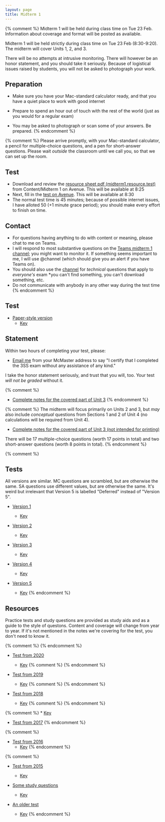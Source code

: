 ```yaml
---
layout: page
title: Midterm 1
---
```


{% comment %} 
Midterm 1 will be held during class time on Tue 23 Feb. Information about coverage and format will be posted as available.

Midterm 1 will be held strictly during class time on Tue 23 Feb (8:30-9:20). 
The midterm will cover Units 1, 2, and 3.

There will be no attempts at intrusive monitoring. There will however be an honor statement, and you should take it seriously. Because of logistical issues raised by students, you will not be asked to photograph your work.

## Preparation
* Make sure you have your Mac-standard calculator ready, and that you have a quiet place to work with good internet
* Prepare to spend an hour out of touch with the rest of the world (just as you would for a regular exam)

* You may be asked to photograph or scan some of your answers. Be prepared.
{% endcomment %} 

{% comment %} 
Please arrive promptly, with your Mac-standard calculator, a pencil for multiple-choice questions, and a pen for short-answer questions. Please wait _outside_ the classroom until we call you, so that we can set up the room.

## Test
* Download and review the [resource sheet pdf (midterm1.resource.test)](https://avenue.cllmcmaster.ca/d2l/le/content/371137/Home) from Content/Midterm 1 on Avenue. This will be available at 8:25
* Next, fill in the [test on Avenue](https://avenue.cllmcmaster.ca/d2l/lms/quizzing/user/quizzes_list.d2l?ou=371137). This will be available at 8:30
* The normal test time is 45 minutes; because of possible internet issues, I have alloted 50 (+1 minute grace period); you should make every effort to finish on time.

## Contact
* For questions having anything to do with content or meaning, please chat to me on Teams.
* I will respond to most substantive questions on the [Teams midterm 1 channel](https://teams.microsoft.com/_#/school/conversations/Midterm%201?threadId=19:c3dfa92b76b14ccb80eb4b234054c7c6@thread.tacv2&ctx=channel); you might want to monitor it. If something seems important to me, I will use @channel (which should give you an alert if you have Teams on).
* You should also use the [channel](https://teams.microsoft.com/_#/school/conversations/Midterm%201?threadId=19:c3dfa92b76b14ccb80eb4b234054c7c6@thread.tacv2&ctx=channel) for _technical_ questions that apply to _everyone's_ exam *you can't find something, you can't download something, etc.
* Do not communicate with anybody in any other way during the test time
{% endcomment %} 

## Test

* [Paper-style version](materials/midterm1.test.pdf)
    * [Key](materials/midterm1.key.pdf)

## Statement

Within two hours of completing your test, please:

* [Email me](mailto:dushoff@mcmaster.ca) from your McMaster address to say "I certify that I completed the 3SS exam without any assistance of any kind."

I take the honor statement seriously, and trust that you will, too.
Your test _will not be graded_ without it.

{% comment %} 
* [Complete notes for the covered part of Unit 3](materials/nonlinear.cut.complete.pdf)
{% endcomment %} 

{% comment %} 
The midterm will focus primarily on Units 2 and 3, but _may_ also include _conceptual_ questions from Sections 1 and 2 of Unit 4 (no calculations will be required from Unit 4).

* [Complete notes for the covered part of Unit 3 (not intended for printing)](/materials/structure_prelim.complete.pdf)

There will be 17 multiple-choice questions (worth 17 points in total) and two short-answer questions (worth 8 points in total).
{% endcomment %} 

{% comment %} 

## Tests

All versions are similar. MC questions are scrambled, but are otherwise the same. SA questions use different values, but are otherwise the same. It's weird but irrelevant that Version 5 is labelled "Deferred" instead of "Version 5".

* [Version 1](materials/midterm1.1.test.pdf)
    * [Key](materials/midterm1.1.key.pdf)

* [Version 2](materials/midterm1.2.test.pdf)
    * [Key](materials/midterm1.2.key.pdf)

* [Version 3](materials/midterm1.3.test.pdf)
    * [Key](materials/midterm1.3.key.pdf)

* [Version 4](materials/midterm1.4.test.pdf)
    * [Key](materials/midterm1.4.key.pdf)

* [Version 5](materials/midterm1.5.test.pdf)
    * [Key](materials/midterm1.5.key.pdf)
{% endcomment %} 

## Resources

Practice tests and study questions are provided as study aids and as a guide to the style of questons. Content and coverage will change from year to year. If it's not mentioned in the notes we're covering for the test, you don't need to know it.

{% comment %} 
{% endcomment %} 

* [Test from 2020](materials/2020/midterm1.1.test.pdf)
    * [Key](materials/2020/midterm1.1.key.pdf)
{% comment %} 
{% endcomment %} 

* [Test from 2019](materials/2019/midterm1.1.test.pdf)
    * [Key](materials/2019/midterm1.1.key.pdf)
{% comment %} 
{% endcomment %} 

* [Test from 2018](materials/2018/midterm1.1.test.pdf)
    * [Key](materials/2018/midterm1.1.key.pdf)
{% comment %} 
{% endcomment %} 

{% comment %} 
    * [Key](materials/2017/midterm1.1.key.pdf)
* [Test from 2017](materials/2017/midterm1.1.test.pdf)
{% endcomment %} 

{% comment %} 
* [Test from 2016](materials/2016/midterm1.1.test.pdf)
    * [Key](materials/2016/midterm1.1.key.pdf)
{% endcomment %} 

{% comment %} 
* [Test from 2015](http://lalashan.mcmaster.ca/3SS/midterm1.1.test.pdf)
  * [Key](http://lalashan.mcmaster.ca/3SS/midterm1.1.key.pdf)

* [Some study questions](http://lalashan.mcmaster.ca/3SS/2014/midterm1sq.test.pdf)
  * [Key](http://lalashan.mcmaster.ca/3SS/2014/midterm1sq.key.pdf)

* [An older test](http://lalashan.mcmaster.ca/3SS/2015/midterm13.test.pdf)
  * [Key](http://lalashan.mcmaster.ca/3SS/2015/midterm13.key.pdf)
{% endcomment %} 
